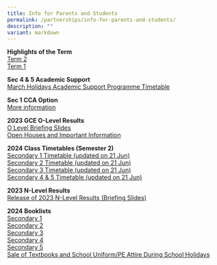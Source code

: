 ```yaml
---
title: Info for Parents and Students
permalink: /partnerships/info-for-parents-and-students/
description: ""
variant: markdown
---
```

**Highlights of the Term**<br>
[Term 2](/files/Term2_Highlights.pdf)<br>
[Term 1](/files/2024_Term_1_Parent_Letter_Annex.pdf)<br>


**Sec 4 &amp; 5 Academic Support**<br>
[March Holidays Academic Support Programme Timetable](/files/March_Holidays_Academic_Support_Programme.pdf)

**Sec 1 CCA Option**<br>
[More information](/for-parents-and-stakeholders/cca-option/)

**2023 GCE O-Level Results**<br>
[O Level Briefing Slides](/files/2023_O_Level_Briefing_Slides.pdf)<br>
[Open Houses and Important Information](/files/2023_O_Level_Information_on_Open_Houses.pdf)


**2024 Class Timetables (Semester 2)**<br>
[Secondary 1 Timetable (updated on 21 Jun)](/files/Secondary_1_Timetable__updated_on_21_Jun_.pdf)<br>
[Secondary 2 Timetable (updated on 21 Jun)](/files/Secondary_2_Timetable__updated_on_21_Jun_.pdf)<br>
[Secondary 3 Timetable (updated on 21 Jun)](/files/Secondary_3_Timetable__updated_on_21_Jun_.pdf)<br>
[Secondary 4 &amp; 5 Timetable (updated on 21 Jun)](/files/Secondary_4___5_Timetable__updated_on_21_Jun_.pdf)


**2023 N-Level Results**<br>
[Release of 2023 N-Level Results (Briefing Slides)](/files/2023_N_Level_Briefing_Slides.pdf)

**2024 Booklists**<br>
[Secondary 1](/files/S1_BOOKLIST__2024__pdf.pdf)<br>
[Secondary 2](/files/Info%20for%20Parents%20Stakeholders/2024%20Booklists/s2%20bv%20booklist%20%20(2024).pdf)<br>
[Secondary 3](/files/Info%20for%20Parents%20Stakeholders/2024%20Booklists/s3%20bv%20booklist%20(2024).pdf)<br>
[Secondary 4](/files/Info%20for%20Parents%20Stakeholders/2024%20Booklists/s4%20bv%20booklist%20(2024).pdf)<br>
[Secondary 5](/files/Info%20for%20Parents%20Stakeholders/2024%20Booklists/s5%20bv%20booklist%20(2024).pdf)<br>
[Sale of Textbooks and School Uniform/PE Attire During School Holidays](/files/Info%20for%20Parents%20Stakeholders/2024%20Booklists/Sale_of_Textbooks_and_School_Uniform.pdf)